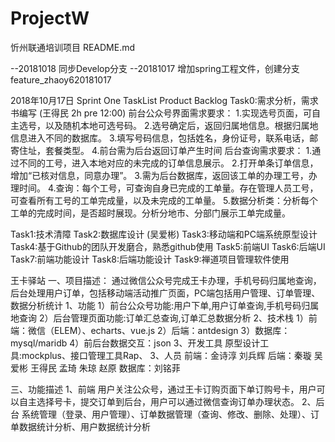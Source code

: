 # ProjectW
忻州联通培训项目
README.md

--20181018 同步Develop分支
--20181017
增加spring工程文件，创建分支feature_zhaoy620181017

2018年10月17日 
Sprint One TaskList Product Backlog
Task0:需求分析，需求书编写 (王得民 2h pre 12:00)
      前台公众号界面需求要求：
            1.实现选号页面，可自主选号，以及随机本地可选号码。
            2.选号确定后，返回归属地信息。根据归属地信息进入不同的数据库。
            3.填写号码信息，包括姓名，身份证号，联系电话，邮寄住址，套餐类型。
            4.前台需为后台返回订单产生时间
      后台查询需求要求：
            1.通过不同的工号，进入本地对应的未完成的订单信息展示。
            2.打开单条订单信息，增加“已核对信息，同意办理”。
            3.需为后台数据库，返回该工单的办理工号，办理时间。
            4.查询：每个工号，可查询自身已完成的工单量。存在管理人员工号，可查看所有工号的工单完成量，以及未完成的工单量。
            5.数据分析类：分析每个工单的完成时间，是否超时展现。分析分地市、分部门展示工单完成量。

Task1:技术清障 
Task2:数据库设计         (吴爱彬)
Task3:移动端和PC端系统原型设计
Task4:基于Github的团队开发磨合，熟悉github使用
Task5:前端UI
Task6:后端UI
Task7:前端功能设计
Task8:后端功能设计
Task9:禅道项目管理软件使用

王卡驿站
一、项目描述：
通过微信公众号完成王卡办理，手机号码归属地查询，后台处理用户订单，包括移动端活动推广页面，PC端包括用户管理、订单管理、数据分析统计
1、功能
1）前台公众号功能:用户下单,用户订单查询,手机号码归属地查询
2）后台管理页面功能:订单汇总查询,订单汇总数据分析
2、技术栈
1）前端：微信（ELEM）、echarts、vue.js
2）后端：antdesign
3）数据库：mysql/maridb
4）前后台数据交互：json
3、开发工具
原型设计工具:mockplus、接口管理工具Rap、
3、人员
前端：金诗淳 刘兵辉 
后端：秦璇 吴爱彬 王得民 孟琦 朱琼 赵原
数据库：刘铭菲

三、功能描述
1、前端
用户关注公众号，通过王卡订购页面下单订购号卡，用户可以自主选择号卡，提交订单到后台，用户可以通过微信查询订单办理状态。
2、后台
系统管理（登录、用户管理）、订单数据管理（查询、修改、删除、处理）、订单数据统计分析、用户数据统计分析

